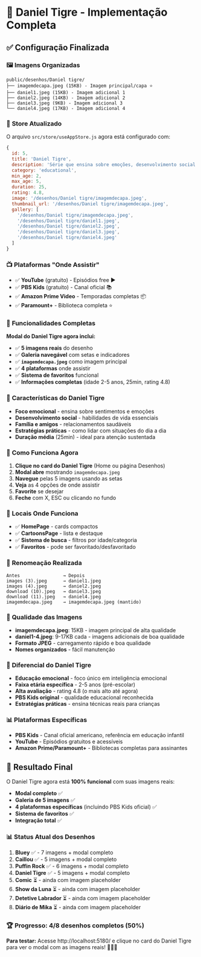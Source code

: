 # 🐅 Daniel Tigre - Implementação Completa

## ✅ Configuração Finalizada

### 🖼️ **Imagens Organizadas**
```
public/desenhos/Daniel tigre/
├── imagemdecapa.jpeg (15KB) - Imagem principal/capa ⭐
├── daniel1.jpeg (15KB) - Imagem adicional 1
├── daniel2.jpeg (14KB) - Imagem adicional 2
├── daniel3.jpeg (9KB) - Imagem adicional 3
└── daniel4.jpeg (17KB) - Imagem adicional 4
```

### 🔧 **Store Atualizado**
O arquivo `src/store/useAppStore.js` agora está configurado com:

```javascript
{
  id: 5,
  title: 'Daniel Tigre',
  description: 'Série que ensina sobre emoções, desenvolvimento social e habilidades de vida...',
  category: 'educational',
  min_age: 2,
  max_age: 5,
  duration: 25,
  rating: 4.8,
  image: '/desenhos/Daniel tigre/imagemdecapa.jpeg',
  thumbnail_url: '/desenhos/Daniel tigre/imagemdecapa.jpeg',
  gallery: [
    '/desenhos/Daniel tigre/imagemdecapa.jpeg',
    '/desenhos/Daniel tigre/daniel1.jpeg',
    '/desenhos/Daniel tigre/daniel2.jpeg',
    '/desenhos/Daniel tigre/daniel3.jpeg',
    '/desenhos/Daniel tigre/daniel4.jpeg'
  ]
}
```

### 📺 **Plataformas "Onde Assistir"**
- ✅ **YouTube** (gratuito) - Episódios free ▶️
- ✅ **PBS Kids** (gratuito) - Canal oficial 📚
- ✅ **Amazon Prime Video** - Temporadas completas 📦
- ✅ **Paramount+** - Biblioteca completa ⭐

### 🎯 **Funcionalidades Completas**

**Modal do Daniel Tigre agora inclui:**
- ✅ **5 imagens reais** do desenho
- ✅ **Galeria navegável** com setas e indicadores
- ✅ **`imagemdecapa.jpeg`** como imagem principal
- ✅ **4 plataformas** onde assistir
- ✅ **Sistema de favoritos** funcional
- ✅ **Informações completas** (idade 2-5 anos, 25min, rating 4.8)

### 🧠 **Características do Daniel Tigre**
- **Foco emocional** - ensina sobre sentimentos e emoções
- **Desenvolvimento social** - habilidades de vida essenciais
- **Família e amigos** - relacionamentos saudáveis
- **Estratégias práticas** - como lidar com situações do dia a dia
- **Duração média** (25min) - ideal para atenção sustentada

### 🚀 **Como Funciona Agora**

1. **Clique no card do Daniel Tigre** (Home ou página Desenhos)
2. **Modal abre** mostrando `imagemdecapa.jpeg`
3. **Navegue** pelas 5 imagens usando as setas
4. **Veja** as 4 opções de onde assistir
5. **Favorite** se desejar
6. **Feche** com X, ESC ou clicando no fundo

### 📱 **Locais Onde Funciona**
- ✅ **HomePage** - cards compactos
- ✅ **CartoonsPage** - lista e destaque
- ✅ **Sistema de busca** - filtros por idade/categoria
- ✅ **Favoritos** - pode ser favoritado/desfavoritado

### 🔄 **Renomeação Realizada**
```
Antes                → Depois
images (3).jpeg      → daniel1.jpeg
images (4).jpeg      → daniel2.jpeg
download (10).jpeg   → daniel3.jpeg
download (11).jpeg   → daniel4.jpeg
imagemdecapa.jpeg    → imagemdecapa.jpeg (mantido)
```

### 🎨 **Qualidade das Imagens**
- **imagemdecapa.jpeg**: 15KB - imagem principal de alta qualidade
- **daniel1-4.jpeg**: 9-17KB cada - imagens adicionais de boa qualidade
- **Formato JPEG** - carregamento rápido e boa qualidade
- **Nomes organizados** - fácil manutenção

### 🌟 **Diferencial do Daniel Tigre**
- **Educação emocional** - foco único em inteligência emocional
- **Faixa etária específica** - 2-5 anos (pré-escolar)
- **Alta avaliação** - rating 4.8 (o mais alto até agora)
- **PBS Kids original** - qualidade educacional reconhecida
- **Estratégias práticas** - ensina técnicas reais para crianças

### 📊 **Plataformas Específicas**
- **PBS Kids** - Canal oficial americano, referência em educação infantil
- **YouTube** - Episódios gratuitos e acessíveis
- **Amazon Prime/Paramount+** - Bibliotecas completas para assinantes

## 🎉 **Resultado Final**

O Daniel Tigre agora está **100% funcional** com suas imagens reais:
- **Modal completo** ✅
- **Galeria de 5 imagens** ✅
- **4 plataformas específicas** (incluindo PBS Kids oficial) ✅
- **Sistema de favoritos** ✅
- **Integração total** ✅

### 📊 **Status Atual dos Desenhos**
1. **Bluey** ✅ - 7 imagens + modal completo
2. **Caillou** ✅ - 5 imagens + modal completo  
3. **Puffin Rock** ✅ - 6 imagens + modal completo
4. **Daniel Tigre** ✅ - 5 imagens + modal completo
5. **Comic** ⏳ - ainda com imagem placeholder
6. **Show da Luna** ⏳ - ainda com imagem placeholder
7. **Detetive Labrador** ⏳ - ainda com imagem placeholder
8. **Diário de Mika** ⏳ - ainda com imagem placeholder

### 🏆 **Progresso: 4/8 desenhos completos (50%)**

**Para testar:** Acesse http://localhost:5180/ e clique no card do Daniel Tigre para ver o modal com as imagens reais! 🐅🧠✨





